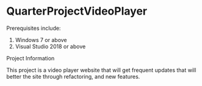# QuarterProjectVideoPlayer

Prerequisites include:

1. Windows 7 or above
2. Visual Studio 2018 or above

Project Information

This project is a video player website that will get frequent updates that will 
better the site through refactoring, and new features.
